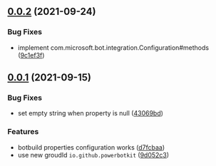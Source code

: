 ## [0.0.2](https://github.com/PowerBotKit/botbuilder-spring-boot/compare/v0.0.1...v0.0.2) (2021-09-24)


### Bug Fixes

* implement com.microsoft.bot.integration.Configuration#methods ([9c1ef3f](https://github.com/PowerBotKit/botbuilder-spring-boot/commit/9c1ef3f14f481581c0281fcd5e73fa8b02bcd14e))


## [0.0.1](https://github.com/PowerBotKit/botbuilder-spring-boot/compare/d7fcbaa191f08c15dcf74f53670f7092cd2bcb50...v0.0.1) (2021-09-15)


### Bug Fixes

* set empty string when property is null ([43069bd](https://github.com/PowerBotKit/botbuilder-spring-boot/commit/43069bd8ddbba3d8af1bc44045a8e5b16344bec5))


### Features

* botbuild properties configuration works ([d7fcbaa](https://github.com/PowerBotKit/botbuilder-spring-boot/commit/d7fcbaa191f08c15dcf74f53670f7092cd2bcb50))
* use new groudId `io.github.powerbotkit` ([9d052c3](https://github.com/PowerBotKit/botbuilder-spring-boot/commit/9d052c3b3512c6c637d96bc93380e8e1e0e5ccc5))



